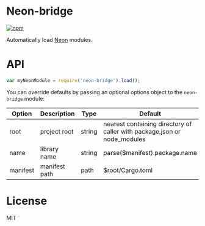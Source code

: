 # Neon-bridge

[![npm](https://img.shields.io/npm/v/neon-bridge.svg)](https://www.npmjs.com/package/neon-bridge)

Automatically load [Neon](https://github.com/dherman/neon) modules.

# API

```javascript
var myNeonModule = require('neon-bridge').load();
```

You can override defaults by passing an optional options object to the `neon-bridge` module:

| Option    | Description   | Type     | Default                                                                  |
| --------- | ------------- | -------- | ------------------------------------------------------------------------ |
| root      | project root  | string   | nearest containing directory of caller with package.json or node_modules |
| name      | library name  | string   | parse($manifest).package.name                                            |
| manifest  | manifest path | path     | $root/Cargo.toml                                                         |

# License

MIT
